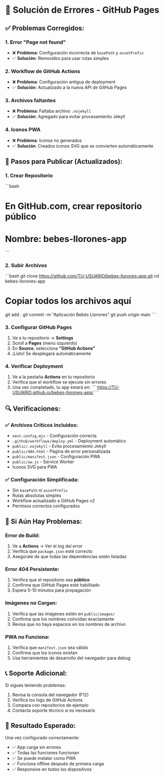 # 🔧 Solución de Errores - GitHub Pages

## ✅ Problemas Corregidos:

### 1. **Error "Page not found"**
- ❌ **Problema**: Configuración incorrecta de `basePath` y `assetPrefix`
- ✅ **Solución**: Removidos para usar rutas simples

### 2. **Workflow de GitHub Actions**
- ❌ **Problema**: Configuración antigua de deployment
- ✅ **Solución**: Actualizado a la nueva API de GitHub Pages

### 3. **Archivos faltantes**
- ❌ **Problema**: Faltaba archivo `.nojekyll`
- ✅ **Solución**: Agregado para evitar procesamiento Jekyll

### 4. **Iconos PWA**
- ❌ **Problema**: Iconos no generados
- ✅ **Solución**: Creados iconos SVG que se convierten automáticamente

## 🚀 Pasos para Publicar (Actualizados):

### 1. **Crear Repositorio**
\`\`\`bash
# En GitHub.com, crear repositorio público
# Nombre: bebes-llorones-app
\`\`\`

### 2. **Subir Archivos**
\`\`\`bash
git clone https://github.com/TU-USUARIO/bebes-llorones-app.git
cd bebes-llorones-app
# Copiar todos los archivos aquí
git add .
git commit -m "Aplicación Bebés Llorones"
git push origin main
\`\`\`

### 3. **Configurar GitHub Pages**
1. Ve a tu repositorio → **Settings**
2. Scroll a **Pages** (menú izquierdo)
3. En **Source**, selecciona **"GitHub Actions"**
4. ¡Listo! Se desplegará automáticamente

### 4. **Verificar Deployment**
1. Ve a la pestaña **Actions** en tu repositorio
2. Verifica que el workflow se ejecute sin errores
3. Una vez completado, tu app estará en:
   \`\`\`
   https://TU-USUARIO.github.io/bebes-llorones-app/
   \`\`\`

## 🔍 Verificaciones:

### ✅ **Archivos Críticos Incluidos:**
- `next.config.mjs` - Configuración correcta
- `.github/workflows/deploy.yml` - Deployment automático
- `public/.nojekyll` - Evita procesamiento Jekyll
- `public/404.html` - Página de error personalizada
- `public/manifest.json` - Configuración PWA
- `public/sw.js` - Service Worker
- Iconos SVG para PWA

### ✅ **Configuración Simplificada:**
- Sin `basePath` ni `assetPrefix`
- Rutas absolutas simples
- Workflow actualizado a GitHub Pages v2
- Permisos correctos configurados

## 🐛 Si Aún Hay Problemas:

### **Error de Build:**
1. Ve a **Actions** → Ver el log del error
2. Verifica que `package.json` esté correcto
3. Asegúrate de que todas las dependencias estén listadas

### **Error 404 Persistente:**
1. Verifica que el repositorio sea **público**
2. Confirma que GitHub Pages esté habilitado
3. Espera 5-10 minutos para propagación

### **Imágenes no Cargan:**
1. Verifica que las imágenes estén en `public/images/`
2. Confirma que los nombres coincidan exactamente
3. Revisa que no haya espacios en los nombres de archivo

### **PWA no Funciona:**
1. Verifica que `manifest.json` sea válido
2. Confirma que los iconos existan
3. Usa herramientas de desarrollo del navegador para debug

## 📞 **Soporte Adicional:**

Si sigues teniendo problemas:
1. Revisa la consola del navegador (F12)
2. Verifica los logs de GitHub Actions
3. Compara con repositorios de ejemplo
4. Contacta soporte técnico si es necesario

## 🎯 **Resultado Esperado:**

Una vez configurado correctamente:
- ✅ App carga sin errores
- ✅ Todas las funciones funcionan
- ✅ Se puede instalar como PWA
- ✅ Funciona offline después de primera carga
- ✅ Responsive en todos los dispositivos

